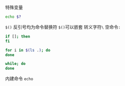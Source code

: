 
特殊变量
```bash
echo $?
```

`$()` 
反引号均为命令替换符
`$()`可以嵌套
转义字符`\`
空命令`:`
```bash
if []; then
fi

for i in $(ls .); do
done

while; do
done
```

内建命令
`echo`
